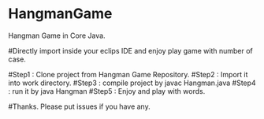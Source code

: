 # HangmanGame
Hangman Game in Core Java.

#Directly import inside your eclips IDE and enjoy play game with number of case.


#Step1 : Clone project from Hangman Game Repository.
#Step2 : Import it into work directory.
#Step3 : compile project by javac Hangman.java
#Step4 : run it by java Hangman
#Step5 : Enjoy and play with words.

#Thanks. Please put issues if you have any.
